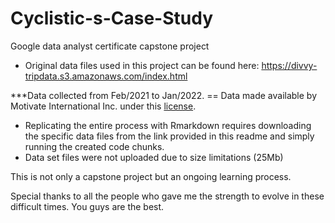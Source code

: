 # Cyclistic-s-Case-Study
Google data analyst certificate capstone project


* Original data files used in this project can be found here: https://divvy-tripdata.s3.amazonaws.com/index.html

***Data collected from Feb/2021 to Jan/2022. == Data made available by Motivate International Inc. 
under this [license](https://ride.divvybikes.com/data-license-agreement).

* Replicating the entire process with Rmarkdown requires downloading the specific data files from the link provided in this readme
  and simply running the created code chunks.
* Data set files were not uploaded due to size limitations (25Mb)

This is not only a capstone project but an ongoing learning process.

Special thanks to all the people who gave me the strength to evolve in these difficult times. 
You guys are the best.
